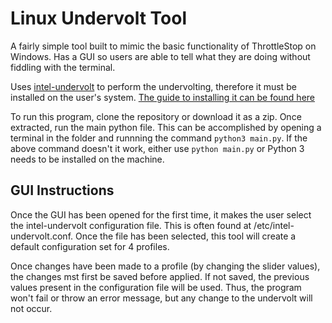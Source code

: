 # Linux Undervolt Tool

A fairly simple tool built to mimic the basic functionality of ThrottleStop on Windows. Has a GUI so users are able to tell what they are doing without fiddling with the terminal.

Uses <a href="https://github.com/kitsunyan/intel-undervolt">intel-undervolt</a> to perform the undervolting, therefore it must be installed on the user's system. <a href="https://github.com/kitsunyan/intel-undervolt/blob/master/README.md">The guide to installing it can be found here</a>

To run this program, clone the repository or download it as a zip. Once extracted, run the main python file. This can be accomplished by opening a terminal in the folder and runnning the command `python3 main.py`. If the above command doesn't it work, either use `python main.py` or Python 3 needs to be installed on the machine. 

## GUI Instructions
Once the GUI has been opened for the first time, it makes the user select the intel-undervolt configuration file. This is often found at /etc/intel-undervolt.conf. Once the file has been selected, this tool will create a default configuration set for 4 profiles. 

Once changes have been made to a profile (by changing the slider values), the changes mst first be saved before applied. If not saved, the previous values present in the configuration file will be used. Thus, the program won't fail or throw an error message, but any change to the undervolt will not occur.